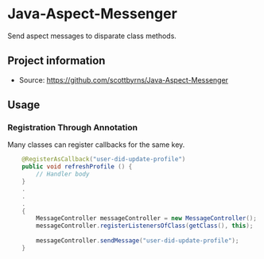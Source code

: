# Java-Aspect-Messenger

Send aspect messages to disparate class methods.

## Project information

* Source: https://github.com/scottbyrns/Java-Aspect-Messenger

## Usage

### Registration Through Annotation

Many classes can register callbacks for the same key.

```java
    @RegisterAsCallback("user-did-update-profile")
    public void refreshProfile () {
        // Handler body
    }
    .
    .
    .
    {
        MessageController messageController = new MessageController();
        messageController.registerListenersOfClass(getClass(), this);
        
        messageController.sendMessage("user-did-update-profile");
    }    
```
